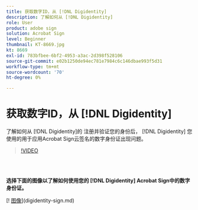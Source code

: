 ```yaml
---
title: 获取数字ID，从 [!DNL Digidentity]
description: 了解如何从 [!DNL Digidentity]
role: User
product: adobe sign
solution: Acrobat Sign
level: Beginner
thumbnail: KT-8669.jpg
kt: 8669
exl-id: 783bfbee-6bf2-4953-a3ac-2d398f528106
source-git-commit: e02b1250de94ec781e7984c6c146dbae993f5d31
workflow-type: tm+mt
source-wordcount: '70'
ht-degree: 0%

---
```


# 获取数字ID，从 [!DNL Digidentity]

了解如何从 [!DNL Digidentity]的 注册并验证您的身份后， [!DNL Digidentity] 您使用的用于应用Acrobat Sign云签名的数字身份证出现问题。

>[!VIDEO](https://video.tv.adobe.com/v/337067?hidetitle=true)

<br> 

**选择下面的图像以了解如何使用您的 [!DNL Digidentity] Acrobat Sign中的数字身份证。**

[! [图像](assets/Digidentitysign_400.png)](digidentity-sign.md)
